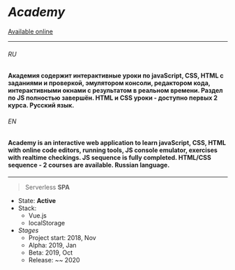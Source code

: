 # _Academy_

[Available online](https://only-romano.github.io/academy/)

___


###### RU


#### Академия содержит интерактивные уроки по javaScript, CSS, HTML с заданиями и проверкой, эмулятором консоли, редактором кода, интерактивными окнами c результатом в реальном времени. Раздел по JS полностью завершён. HTML и CSS уроки - доступно первых 2 курса. Русский язык.


###### EN


#### Academy is an interactive web application to learn javaScript, CSS, HTML with online code editors, running tools, JS console emulator, exercises with realtime checkings. JS sequence is fully completed. HTML/CSS sequence - 2 courses are available. Russian language.

___


> Serverless **SPA**

* State: **Active**
* Stack:
    + Vue.js
    + localStorage
* _Stages_
    + Project start: 2018, Nov
    + Alpha: 2019, Jan
    + Beta: 2019, Oct
    + Release: ~~ 2020

